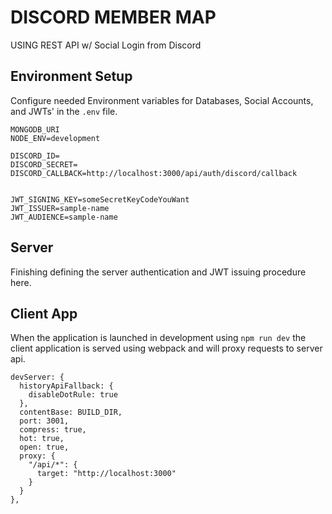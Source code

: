 # DISCORD MEMBER MAP

USING REST API w/ Social Login from Discord

## Environment Setup

Configure needed Environment variables for Databases, Social Accounts, and JWTs' in the `.env` file.

```
MONGODB_URI
NODE_ENV=development

DISCORD_ID=
DISCORD_SECRET=
DISCORD_CALLBACK=http://localhost:3000/api/auth/discord/callback


JWT_SIGNING_KEY=someSecretKeyCodeYouWant
JWT_ISSUER=sample-name
JWT_AUDIENCE=sample-name
```

## Server

Finishing defining the server authentication and JWT issuing procedure here.

## Client App

When the application is launched in development using `npm run dev` the client application is served using webpack and will proxy requests to server api.

```
devServer: {
  historyApiFallback: {
    disableDotRule: true
  },
  contentBase: BUILD_DIR,
  port: 3001,
  compress: true,
  hot: true,
  open: true,
  proxy: {
    "/api/*": {
      target: "http://localhost:3000"
    }
  }
},
```
